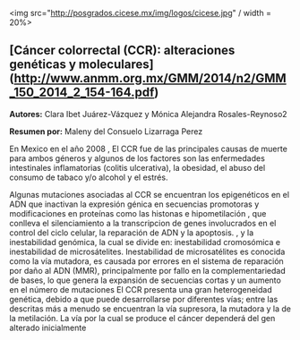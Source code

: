 
  <img src="http://posgrados.cicese.mx/img/logos/cicese.jpg" / width = 20%>

  
## [Cáncer colorrectal (CCR): alteraciones genéticas y moleculares] (http://www.anmm.org.mx/GMM/2014/n2/GMM_150_2014_2_154-164.pdf)       

**Autores:** Clara Ibet Juárez-Vázquez y Mónica Alejandra Rosales-Reynoso2

**Resumen por:** Maleny del Consuelo Lizarraga Perez



 En Mexico en el año 2008 , El CCR fue de las principales causas de  muerte para ambos géneros y algunos de los factores son las enfermedades 
 intestinales inflamatorias (colitis ulcerativa), la obesidad, el abuso del consumo de tabaco y/o alcohol y el estrés.

Algunas mutaciones asociadas al CCR se encuentran  los epigenéticos en el ADN que inactivan la expresión génica en secuencias promotoras
y modificaciones en proteínas como las histonas e hipometilación , que  conlleva el silenciamiento a la transcripcion de genes  involucrados
en el control del ciclo celular, la reparación de ADN y la apoptosis. ,  y la inestabilidad genómica, la cual se divide en: inestabilidad 
cromosómica e inestabilidad de microsátelites.
Inestabilidad de microsatélites es conocida como la vía mutadora, es causada por errores en el sistema de reparación por daño al ADN (MMR),
principalmente por fallo en la complementariedad de bases, lo que genera la expansión de secuencias cortas y un aumento en el número de
mutaciones
 El CCR presenta una gran heterogeneidad genética, debido a que puede desarrollarse por diferentes vías; entre las descritas más a menudo
 se encuentran la vía supresora, la mutadora y la de la metilación. La vía por la cual se produce el cáncer dependerá del gen alterado
 inicialmente





